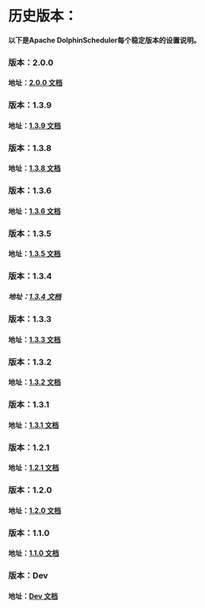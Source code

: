 # 历史版本：
#### 以下是Apache DolphinScheduler每个稳定版本的设置说明。

### 版本：2.0.0

#### 地址：[2.0.0 文档](https://dolphinscheduler.apache.org/zh-cn/docs/2.0.0/user_doc/guide/quick-start.html)

### 版本：1.3.9

#### 地址：[1.3.9 文档](https://dolphinscheduler.apache.org/zh-cn/docs/1.3.9/user_doc/quick-start.html)

### 版本：1.3.8

#### 地址：[1.3.8 文档](https://dolphinscheduler.apache.org/zh-cn/docs/1.3.8/user_doc/quick-start.html)

### 版本：1.3.6

#### 地址：[1.3.6 文档](https://dolphinscheduler.apache.org/zh-cn/docs/1.3.6/user_doc/quick-start.html)

### 版本：1.3.5

#### 地址：[1.3.5 文档](https://dolphinscheduler.apache.org/zh-cn/docs/1.3.5/user_doc/quick-start.html)

### 版本：1.3.4

##### 地址：[1.3.4 文档](https://dolphinscheduler.apache.org/zh-cn/docs/1.3.4/user_doc/quick-start.html)

### 版本：1.3.3

#### 地址：[1.3.3 文档](https://dolphinscheduler.apache.org/zh-cn/docs/1.3.4/user_doc/quick-start.html)

### 版本：1.3.2

#### 地址：[1.3.2 文档](https://dolphinscheduler.apache.org/zh-cn/docs/1.3.2/user_doc/quick-start.html)

### 版本：1.3.1

#### 地址：[1.3.1 文档](https://dolphinscheduler.apache.org/zh-cn/docs/1.3.1/user_doc/quick-start.html)

### 版本：1.2.1

#### 地址：[1.2.1 文档](https://dolphinscheduler.apache.org/zh-cn/docs/1.2.1/user_doc/quick-start.html)

### 版本：1.2.0

#### 地址：[1.2.0 文档](https://dolphinscheduler.apache.org/zh-cn/docs/1.2.0/user_doc/quick-start.html)

### 版本：1.1.0

#### 地址：[1.1.0 文档](https://dolphinscheduler.apache.org/zh-cn/docs/1.2.0/user_doc/quick-start.html)

### 版本：Dev

#### 地址：[Dev 文档](https://dolphinscheduler.apache.org/zh-cn/docs/dev/user_doc/guide/quick-start.html)
